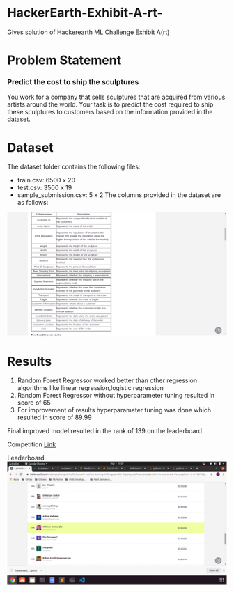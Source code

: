 # HackerEarth-Exhibit-A-rt-
Gives solution of Hackerearth ML Challenge Exhibit A(rt)

# Problem Statement

### Predict the cost to ship the sculptures

You work for a company that sells sculptures that are acquired from various artists around the world. Your task is to predict the cost required to ship these sculptures to customers based on the information provided in the dataset.

# Dataset 

The dataset folder contains the following files:

* train.csv: 6500 x 20
* test.csv: 3500 x 19
* sample_submission.csv: 5 x 2
The columns provided in the dataset are as follows:

![](./images/dataset_info.png)

# Results

1. Random Forest Regressor worked better than other regression algorithms like linear regression,logistic regression 
2. Random Forest Regressor without hyperparameter tuning resulted in score of 65
3. For improvement of results hyperparameter tuning was done which resulted in score of 89.99

Final improved model resulted in the rank of 139 on the leaderboard

Competition [Link](https://www.hackerearth.com/challenges/competitive/hackerearth-machine-learning-challenge-predict-shipping-cost/machine-learning/predict-the-cost-to-ship-the-sculptures-12-e7728f5d/)

Leaderboard ![Link](./images/leaderboard.png)
